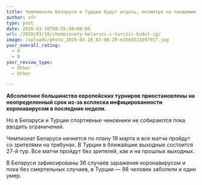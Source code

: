 ```yaml
---
title: Чемпионаты Беларуси и Турции будут играть, несмотря на пандемию коронавируса
author: xfr
type: post
date: 2020-03-18T08:55:08+00:00
url: /2020/03/18/chempionaty-belarusi-i-turczii-budut-ig/
image: /uploads/photo_2020-03-18_02-00-29-e1584521697917.jpg
yasr_overall_rating:
  - 0
  - 0
yasr_review_type:
  - Other
  - Other

---
```

**Абсолютное большинство европейских турниров приостановлены на неопределенный срок из-за всплеска инфицированности коронавирусом в последние недели.**

Но в Беларуси и Турции спортивные чиновники не собираются пока вводить ограничений.

Чемпионат Беларуси начнется по плану 19 марта и все матчи пройдут со зрителями на трибунах. В Турции в ближайшие выходные состоится 27-й тур. Все матчи пройдут без зрителей, как и на прошлых выходных.

В Беларуси зафиксированы 36 случаев заражения коронавирусом и пока без смертельных случаев, в Турции &#8212; 98 человек заболели и один умер.